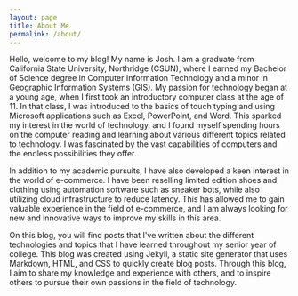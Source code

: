 ```yaml
---
layout: page
title: About Me
permalink: /about/
---
```


Hello, welcome to my blog! My name is Josh. I am a graduate from California State University, Northridge (CSUN), where I earned my Bachelor of Science degree in Computer Information Technology and a minor in Geographic Information Systems (GIS). My passion for technology began at a young age, when I first took an introductory computer class at the age of 11. In that class, I was introduced to the basics of touch typing and using Microsoft applications such as Excel, PowerPoint, and Word. This sparked my interest in the world of technology, and I found myself spending hours on the computer reading and learning about various different topics related to technology. I was fascinated by the vast capabilities of computers and the endless possibilities they offer.

In addition to my academic pursuits, I have also developed a keen interest in the world of e-commerce. I have been reselling limited edition shoes and clothing using automation software such as sneaker bots, while also utilizing cloud infrastructure to reduce latency. This has allowed me to gain valuable experience in the field of e-commerce, and I am always looking for new and innovative ways to improve my skills in this area.

On this blog, you will find posts that I've written about the different technologies and topics that I have learned throughout my senior year of college. This blog was created using Jekyll, a static site generator that uses Markdown, HTML, and CSS to quickly create blog posts. Through this blog, I aim to share my knowledge and experience with others, and to inspire others to pursue their own passions in the field of technology.
